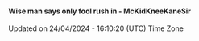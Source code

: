 #### Wise man says only fool rush in - McKidKneeKaneSir
Updated on 24/04/2024 - 16:10:20 (UTC) Time Zone
